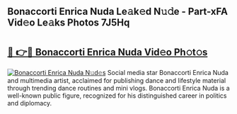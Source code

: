 ## Bonaccorti Enrica Nuda Le𝚊k𝚎d N𝚞𝚍e - Part-xFA Vid𝚎o Le𝚊ks Photos 7J5Hq

# <h2><a href="http://fbg5ofo.evod.top/?m=Bonaccorti+Enrica+Nuda">🔗 👉🔴 Bonaccorti Enrica Nuda Vid𝚎o Ph𝚘t𝚘s</a></h2>

[![Bonaccorti Enrica Nuda N𝚞d𝚎s](https://i.imgur.com/8V9OHl7.gif)](http://fbg5ofo.evod.top/?m=Bonaccorti+Enrica+Nuda)
Social media star Bonaccorti Enrica Nuda and multimedia artist, acclaimed for publishing dance and lifestyle material through trending dance routines and mini vlogs. Bonaccorti Enrica Nuda is a well-known public figure, recognized for his distinguished career in politics and diplomacy. 
